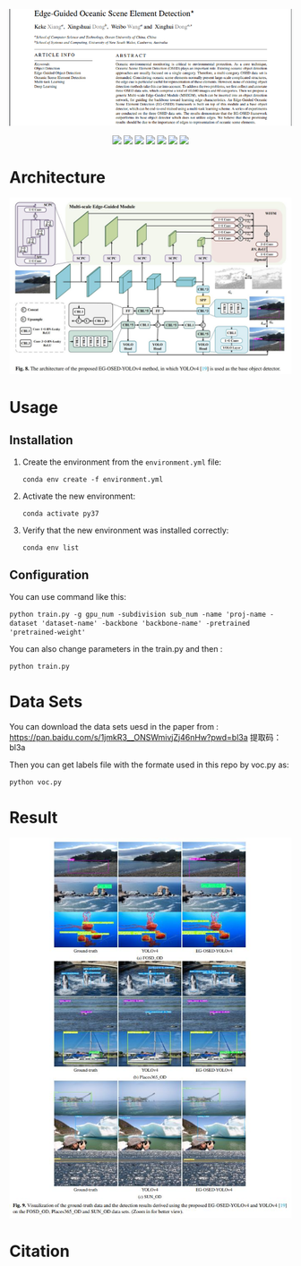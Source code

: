 <p align="center"> <a href="" ><img src="imgs/abstract.png"></a></p>
<p align="center"> 
<a href="" ><img src="https://img.shields.io/badge/HOME-KBS-blue.svg"></a>
<a href="" ><img src="https://img.shields.io/badge/HOME-Paper-important.svg"></a>
<a href="" ><img src="https://img.shields.io/badge/PDF-Paper-blueviolet.svg"></a>
<a href="" ><img src="https://img.shields.io/badge/-Poster-ff69b7.svg"></a>
<a href="" ><img src="https://img.shields.io/badge/-Video-brightgreen.svg"></a>
<a href="" ><img src="https://img.shields.io/badge/-Supplementary-green.svg"></a>
<a href="" ><img src="https://img.shields.io/badge/-WeightsFiles-blue.svg"></a>
</p>

# Architecture

![archioverall](imgs/EG-OSED-YOLOv4.JPG)

# Usage
## Installation
1. Create the environment from the `environment.yml` file:   
   ```copy
   conda env create -f environment.yml
   ```     
2. Activate the new environment:  
   ```copy
   conda activate py37
   ```    
3. Verify that the new environment was installed correctly:  
    ```copy
   conda env list
    ```    

## Configuration
You can use command like this:  
```copy
python train.py -g gpu_num -subdivision sub_num -name 'proj-name -dataset 'dataset-name' -backbone 'backbone-name' -pretrained 'pretrained-weight'
```  
You can also change parameters in the train.py and then :  
```copy
python train.py
```  
  
# Data Sets
You can download the data sets uesd in the paper from : https://pan.baidu.com/s/1jmkR3__ONSWmivjZj46nHw?pwd=bl3a 提取码：bl3a    

Then you can get labels file with the formate used in this repo by voc.py as:  
```copy
python voc.py
```  

# Result
![result](imgs/results.JPG)

# Citation
